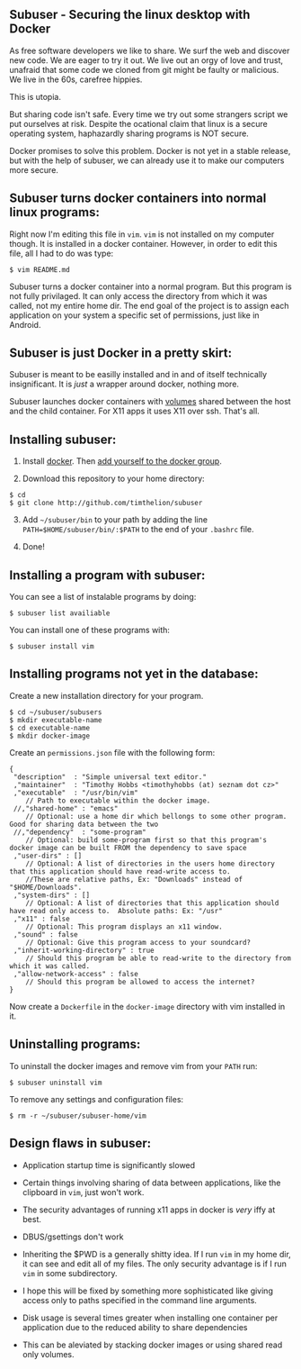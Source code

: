 Subuser - Securing the linux desktop with Docker
--------------------------

As free software developers we like to share.  We surf the web and discover new code.  We are eager to try it out.  We live out an orgy of love and trust, unafraid that some code we cloned from git might be faulty or malicious.  We live in the 60s, carefree hippies.

This is utopia.

But sharing code isn't safe.  Every time we try out some strangers script we put ourselves at risk.  Despite the ocational claim that linux is a secure operating system, haphazardly sharing programs is NOT secure.

Docker promises to solve this problem.  Docker is not yet in a stable release, but with the help of subuser, we can already use it to make our computers more secure.

Subuser turns docker containers into normal linux programs:
------------------------------------------------------------

Right now I'm editing this file in `vim`.  `vim` is not installed on my computer though.  It is installed in a docker container.  However, in order to edit this file, all I had to do was type:

````
$ vim README.md
````

Subuser turns a docker container into a normal program.  But this program is not fully privilaged.  It can only access the directory from which it was called, not my entire home dir.  The end goal of the project is to assign each application on your system a specific set of permissions, just like in Android.

Subuser is just Docker in a pretty skirt:
----------------------------------------

Subuser is meant to be easilly installed and in and of itself technically insignificant.  It is *just* a wrapper around docker, nothing more.

Subuser launches docker containers with [volumes](http://docs.docker.io/en/latest/use/working_with_volumes/) shared between the host and the child container.  For X11 apps it uses X11 over ssh. That's all.

Installing subuser:
-------------------

1. Install [docker](http://www.docker.io/gettingstarted/#h_installation). Then [add yourself to the docker group](http://docs.docker.io/en/v0.7.3/use/basics/).

2. Download this repository to your home directory:

````
$ cd
$ git clone http://github.com/timthelion/subuser
````

3. Add `~/subuser/bin` to your path by adding the line `PATH=$HOME/subuser/bin/:$PATH` to the end of your `.bashrc` file.

4. Done!

Installing a program with subuser:
----------------------------------

You can see a list of instalable programs by doing:

````
$ subuser list availiable
````

You can install one of these programs with:

````
$ subuser install vim
````

Installing programs not yet in the database:
----------------------------------------

Create a new installation directory for your program.

````
$ cd ~/subuser/subusers
$ mkdir executable-name
$ cd executable-name
$ mkdir docker-image
````

Create an `permissions.json` file with the following form:

````
{
 "description"  : "Simple universal text editor."
 ,"maintainer"  : "Timothy Hobbs <timothyhobbs (at) seznam dot cz>"
 ,"executable"  : "/usr/bin/vim"
    // Path to executable within the docker image.
 //,"shared-home" : "emacs"
    // Optional: use a home dir which bellongs to some other program.  Good for sharing data between the two
 //,"dependency"  : "some-program"
    // Optional: build some-program first so that this program's docker image can be built FROM the dependency to save space
 ,"user-dirs" : []
    // Optional: A list of directories in the users home directory that this application should have read-write access to.
    //These are relative paths, Ex: "Downloads" instead of "$HOME/Downloads".
 ,"system-dirs" : []
    // Optional: A list of directories that this application should have read only access to.  Absolute paths: Ex: "/usr"
 ,"x11" : false
    // Optional: This program displays an x11 window.
 ,"sound" : false
    // Optional: Give this program access to your soundcard?
 ,"inherit-working-directory" : true
    // Should this program be able to read-write to the directory from which it was called.
 ,"allow-network-access" : false
    // Should this program be allowed to access the internet?
}
````

Now create a `Dockerfile` in the `docker-image` directory with vim installed in it.


Uninstalling programs:
----------------------

To uninstall the docker images and remove vim from your `PATH` run:

````
$ subuser uninstall vim
````

To remove any settings and configuration files:

````
$ rm -r ~/subuser/subuser-home/vim
````

Design flaws in subuser:
------------------------

* Application startup time is significantly slowed

* Certain things involving sharing of data between applications, like the clipboard in `vim`, just won't work.

* The security advantages of running x11 apps in docker is *very* iffy at best.

* DBUS/gsettings don't work

* Inheriting the $PWD is a generally shitty idea.  If I run `vim` in my home dir, it can see and edit all of my files.  The only security advantage is if I run `vim` in some subdirectory.
 - I hope this will be fixed by something more sophisticated like giving access only to paths specified in the command line arguments.

* Disk usage is several times greater when installing one container per application due to the reduced ability to share dependencies
 - This can be aleviated by stacking docker images or using shared read only volumes.
